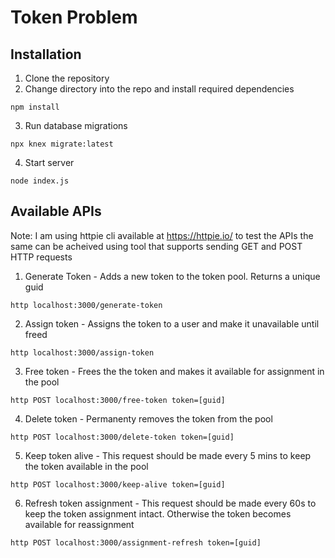 # Token Problem

## Installation

1) Clone the repository
2) Change directory into the repo and install required dependencies
```
npm install
```
3) Run database migrations
```
npx knex migrate:latest
```
4) Start server
```
node index.js
```

## Available APIs
Note: I am using httpie cli available at https://httpie.io/ to test the APIs the same can be acheived using tool that supports sending GET and POST HTTP requests

1) Generate Token - Adds a new token to the token pool. Returns a unique guid
```
http localhost:3000/generate-token
```

2) Assign token - Assigns the token to a user and make it unavailable until freed
```
http localhost:3000/assign-token
```

3) Free token - Frees the the token and makes it available for assignment in the pool
```
http POST localhost:3000/free-token token=[guid]
```

4) Delete token - Permanenty removes the token from the pool
```
http POST localhost:3000/delete-token token=[guid]
```

5) Keep token alive - This request should be made every 5 mins to keep the token available in the pool
```
http POST localhost:3000/keep-alive token=[guid]
```

6) Refresh token assignment - This request should be made every 60s to keep the token assignment intact. Otherwise the token becomes available for reassignment
```
http POST localhost:3000/assignment-refresh token=[guid]
```
